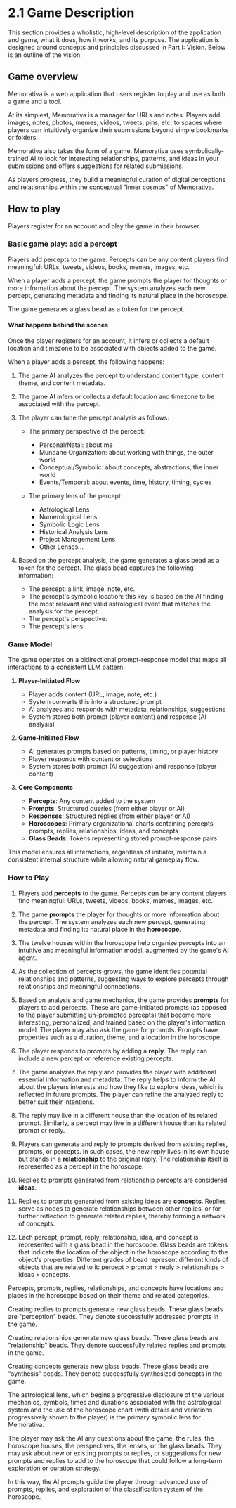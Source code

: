 # 2.1 Game Description

This section provides a wholistic, high-level description of the application and game, what it does, how it works, and its purpose. The application is designed around concepts and principles discussed in Part I: Vision. Below is an outline of the vision.

## Game overview

Memorativa is a web application that users register to play and use as both a game and a tool. 

At its simplest, Memorativa is a manager for URLs and notes. Players add images, notes, photos, memes, videos, tweets, pins, etc. to spaces where players can intuitively organize their submissions beyond simple bookmarks or folders.

Memorativa also takes the form of a game. Memorativa uses symbolically-trained AI to look for interesting relationships, patterns, and ideas in your submissions and offers suggestions for related submissions. 

As players progress, they build a meaningful curation of digital perceptions and relationships within the conceptual "inner cosmos" of Memorativa.

## How to play

Players register for an account and play the game in their browser.

### Basic game play: add a percept

Players add percepts to the game. Percepts can be any content players find meaningful: URLs, tweets, videos, books, memes, images, etc. 

When a player adds a percept, the game prompts the player for thoughts or more information about the percept. The system analyzes each new percept, generating metadata and finding its natural place in the horoscope.

The game generates a glass bead as a token for the percept.

#### What happens behind the scenes

Once the player registers for an account, it infers or collects a default location and timezone to be associated with objects added to the game.

When a player adds a percept, the following happens:

1. The game AI analyzes the percept to understand content type, content theme, and content metadata.
2. The game AI infers or collects a default location and timezone to be associated with the percept.
3. The player can tune the percept analysis as follows:

    - The primary perspective of the percept:

      - Personal/Natal: about me
      - Mundane Organization: about working with things, the outer world
      - Conceptual/Symbolic: about concepts, abstractions, the inner world
      - Events/Temporal: about events, time, history, timing, cycles

    - The primary lens of the percept:

      - Astrological Lens
      - Numerological Lens
      - Symbolic Logic Lens
      - Historical Analysis Lens
      - Project Management Lens
      - Other Lenses...
   
4. Based on the percept analysis, the game generates a glass bead as a token for the percept. The glass bead captures the following information:

   - The percept: a link, image, note, etc.
   - The percept's symbolic location: this key is based on the AI finding the most relevant and valid astrological event that matches the analysis for the percept.
   - The percept's perspective: 
   - The percept's lens: 










### Game Model

The game operates on a bidirectional prompt-response model that maps all interactions to a consistent LLM pattern:

1. **Player-Initiated Flow**

   - Player adds content (URL, image, note, etc.)
   - System converts this into a structured prompt
   - AI analyzes and responds with metadata, relationships, suggestions
   - System stores both prompt (player content) and response (AI analysis)

2. **Game-Initiated Flow**

   - AI generates prompts based on patterns, timing, or player history
   - Player responds with content or selections
   - System stores both prompt (AI suggestion) and response (player content)

3. **Core Components**

   - **Percepts**: Any content added to the system
   - **Prompts**: Structured queries (from either player or AI)
   - **Responses**: Structured replies (from either player or AI)
   - **Horoscopes**: Primary organizational charts containing percepts, prompts, replies, relationships, ideas, and concepts
   - **Glass Beads**: Tokens representing stored prompt-response pairs

This model ensures all interactions, regardless of initiator, maintain a consistent internal structure while allowing natural gameplay flow.

### How to Play

1. Players add **percepts** to the game. Percepts can be any content players find meaningful: URLs, tweets, videos, books, memes, images, etc. 

2. The game **prompts** the player for thoughts or more information about the percept. The system analyzes each new percept, generating metadata and finding its natural place in the **horoscope**.

3. The twelve houses within the horoscope help organize percepts into an intuitive and meaningful information model, augmented by the game's AI agent.

4. As the collection of percepts grows, the game identifies potential relationships and patterns, suggesting ways to explore percepts through relationships and meaningful connections.

5. Based on analysis and game mechanics, the game provides **prompts** for players to add percepts. These are game-initiated prompts (as opposed to the player submitting un-prompted percepts) that become more interesting, personalized, and trained based on the player's information model. The player may also ask the game for prompts. Prompts have properties such as a duration, theme, and a location in the horoscope.

6. The player responds to prompts by adding a **reply**. The reply can include a new percept or reference existing percepts.

7. The game analyzes the reply and provides the player with additional essential information and metadata. The reply helps to inform the AI about the players interests and how they like to explore ideas, which is reflected in future prompts. The player can refine the analyzed reply to better suit their intentions.

8. The reply may live in a different house than the location of its related prompt. Similarly, a percept may live in a different house than its related prompt or reply.

9. Players can generate and reply to prompts derived from existing replies, prompts, or percepts. In such cases, the new reply lives in its own house but stands in a **relationship** to the original reply. The relationship itself is represented as a percept in the horoscope. 

10. Replies to prompts generated from relationship percepts are considered **ideas**. 

11. Replies to prompts generated from existing ideas are **concepts**. Replies serve as nodes to generate relationships between other replies, or for further reflection to generate related replies, thereby forming a network of concepts.

12. Each percept, prompt, reply, relationship, idea, and concept is represented with a glass bead in the horoscope. Glass beads are tokens that indicate the location of the object in the horoscope according to the object's properties. Different grades of bead represent different kinds of objects that are related to it: percept > prompt > reply > relationships > ideas > concepts.

Percepts, prompts, replies, relationships, and concepts have locations and places in the horoscope based on their theme and related categories. 

Creating replies to prompts generate new glass beads. These glass beads are "perception" beads. They denote successfully addressed prompts in the game.

Creating relationships generate new glass beads. These glass beads are "relationship" beads. They denote successfully related replies and prompts in the game.

Creating concepts generate new glass beads. These glass beads are "synthesis" beads. They denote successfully synthesized concepts in the game.

The astrological lens, which begins a progressive disclosure of the various mechanics, symbols, times and durations associated with the astrological system and the use of the horoscope chart (with details and variations progressively shown to the player) is the primary symbolic lens for Memorativa.

The player may ask the AI any questions about the game, the rules, the horoscope houses, the perspectives, the lenses, or the glass beads. They may ask about new or existing prompts or replies, or suggestions for new prompts and replies to add to the horoscope that could follow a long-term exploration or curation strategy.

In this way, the AI prompts guide the player through advanced use of prompts, replies, and exploration of the classification system of the horoscope.

